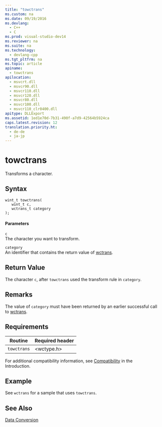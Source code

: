 ```yaml
---
title: "towctrans"
ms.custom: na
ms.date: 09/19/2016
ms.devlang: 
  - C++
  - C
ms.prod: visual-studio-dev14
ms.reviewer: na
ms.suite: na
ms.technology: 
  - devlang-cpp
ms.tgt_pltfrm: na
ms.topic: article
apiname: 
  - towctrans
apilocation: 
  - msvcrt.dll
  - msvcr90.dll
  - msvcr110.dll
  - msvcr120.dll
  - msvcr80.dll
  - msvcr100.dll
  - msvcr110_clr0400.dll
apitype: DLLExport
ms.assetid: 1ed1e70d-7b31-490f-a7d9-42564b5924ca
caps.latest.revision: 12
translation.priority.ht: 
  - de-de
  - ja-jp
---
```

# towctrans
Transforms a character.  
  
## Syntax  
  
```  
wint_t towctrans(  
   wint_t c,  
   wctrans_t category   
);  
```  
  
#### Parameters  
 `c`  
 The character you want to transform.  
  
 `category`  
 An identifier that contains the return value of [wctrans](../vs140/wctrans.md).  
  
## Return Value  
 The character `c`, after `towctrans` used the transform rule in `category`.  
  
## Remarks  
 The value of `category` must have been returned by an earlier successful call to [wctrans](../vs140/wctrans.md).  
  
## Requirements  
  
|Routine|Required header|  
|-------------|---------------------|  
|`towctrans`|<wctype.h>|  
  
 For additional compatibility information, see [Compatibility](../vs140/Compatibility.md) in the Introduction.  
  
## Example  
 See `wctrans` for a sample that uses `towctrans`.  
  
## See Also  
 [Data Conversion](../vs140/Data-Conversion.md)